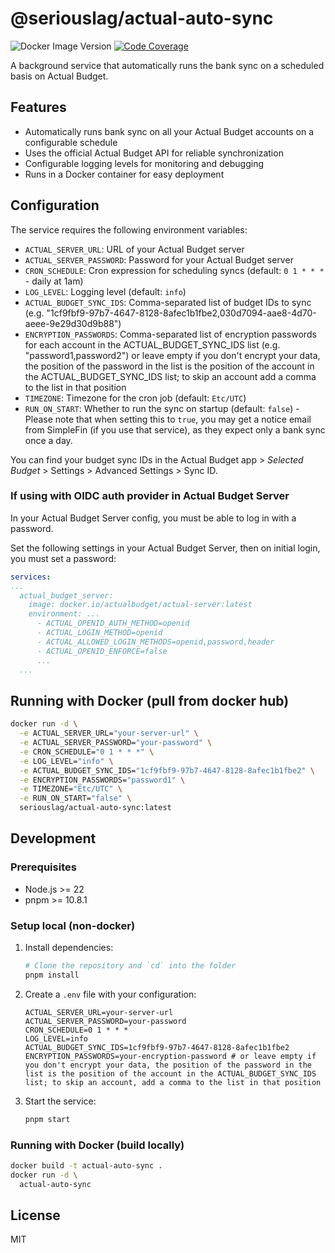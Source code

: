 # @seriouslag/actual-auto-sync

![Docker Image Version](https://img.shields.io/docker/v/seriouslag/actual-auto-sync?style=flat&label=Docker%20Image%20Version&link=https%3A%2F%2Fhub.docker.com%2Fr%2Fseriouslag%2Factual-auto-sync)
[![Code Coverage](https://codecov.io/github/seriouslag/actual-auto-sync/branch/main/graph/badge.svg?token=TPQPYMHI7S)](https://codecov.io/github/seriouslag/actual-auto-sync)

A background service that automatically runs the bank sync on a scheduled basis on Actual Budget.

## Features

- Automatically runs bank sync on all your Actual Budget accounts on a configurable schedule
- Uses the official Actual Budget API for reliable synchronization
- Configurable logging levels for monitoring and debugging
- Runs in a Docker container for easy deployment

## Configuration

The service requires the following environment variables:

- `ACTUAL_SERVER_URL`: URL of your Actual Budget server
- `ACTUAL_SERVER_PASSWORD`: Password for your Actual Budget server
- `CRON_SCHEDULE`: Cron expression for scheduling syncs (default: `0 1 * * *` - daily at 1am)
- `LOG_LEVEL`: Logging level (default: `info`)
- `ACTUAL_BUDGET_SYNC_IDS`: Comma-separated list of budget IDs to sync (e.g. "1cf9fbf9-97b7-4647-8128-8afec1b1fbe2,030d7094-aae8-4d70-aeee-9e29d30d9b88")
- `ENCRYPTION_PASSWORDS`: Comma-separated list of encryption passwords for each account in the ACTUAL_BUDGET_SYNC_IDS list (e.g. "password1,password2") or leave empty if you don't encrypt your data, the position of the password in the list is the position of the account in the ACTUAL_BUDGET_SYNC_IDS list; to skip an account add a comma to the list in that position
- `TIMEZONE`: Timezone for the cron job (default: `Etc/UTC`)
- `RUN_ON_START`: Whether to run the sync on startup (default: `false`) - Please note that when setting this to `true`, you may get a notice email from SimpleFin (if you use that service), as they expect only a bank sync once a day.

You can find your budget sync IDs in the Actual Budget app > _Selected Budget_ > Settings > Advanced Settings > Sync ID.

### If using with OIDC auth provider in Actual Budget Server

In your Actual Budget Server config, you must be able to log in with a password.

Set the following settings in your Actual Budget Server, then on initial login, you must set a password:

```yaml
services:
...
  actual_budget_server:
    image: docker.io/actualbudget/actual-server:latest
    environment: ...
      - ACTUAL_OPENID_AUTH_METHOD=openid
      - ACTUAL_LOGIN_METHOD=openid
      - ACTUAL_ALLOWED_LOGIN_METHODS=openid,password,header
      - ACTUAL_OPENID_ENFORCE=false
      ...
  ...
```

## Running with Docker (pull from docker hub)

```bash
docker run -d \
  -e ACTUAL_SERVER_URL="your-server-url" \
  -e ACTUAL_SERVER_PASSWORD="your-password" \
  -e CRON_SCHEDULE="0 1 * * *" \
  -e LOG_LEVEL="info" \
  -e ACTUAL_BUDGET_SYNC_IDS="1cf9fbf9-97b7-4647-8128-8afec1b1fbe2" \
  -e ENCRYPTION_PASSWORDS="password1" \
  -e TIMEZONE="Etc/UTC" \
  -e RUN_ON_START="false" \
  seriouslag/actual-auto-sync:latest
```

## Development

### Prerequisites

- Node.js >= 22
- pnpm >= 10.8.1

### Setup local (non-docker)

1. Install dependencies:

   ```bash
   # Clone the repository and `cd` into the folder
   pnpm install
   ```

2. Create a `.env` file with your configuration:

   ```env
   ACTUAL_SERVER_URL=your-server-url
   ACTUAL_SERVER_PASSWORD=your-password
   CRON_SCHEDULE=0 1 * * *
   LOG_LEVEL=info
   ACTUAL_BUDGET_SYNC_IDS=1cf9fbf9-97b7-4647-8128-8afec1b1fbe2
   ENCRYPTION_PASSWORDS=your-encryption-password # or leave empty if you don't encrypt your data, the position of the password in the list is the position of the account in the ACTUAL_BUDGET_SYNC_IDS list; to skip an account, add a comma to the list in that position
   ```

3. Start the service:
   ```bash
   pnpm start
   ```

### Running with Docker (build locally)

```bash
docker build -t actual-auto-sync .
docker run -d \
  actual-auto-sync
```

## License

MIT
